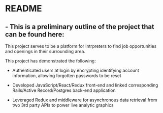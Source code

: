 # README

## - This is a preliminary outline of the project that can be found here: 

This project serves to be a platform for intrpreters to find job opportunities and openings in their surrounding area.


This project has demonstrated the following:

- Authenticated users at login by encrypting identifying account information, allowing forgotten passwords to be reset

- Developed JavaScript/React/Redux front-end and linked corresponding Rails/Active Record/Postgres back-end application 

- Leveraged Redux and middleware for asynchronous data retrieval from two 3rd party APIs to power live analytic graphics

